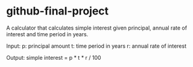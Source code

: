 # github-final-project
A calculator that calculates simple interest given principal, annual rate of interest and time period in years.

Input:
p: principal amount
t: time period in years
r: annual rate of interest

Output:
simple interest = p * t * r / 100
